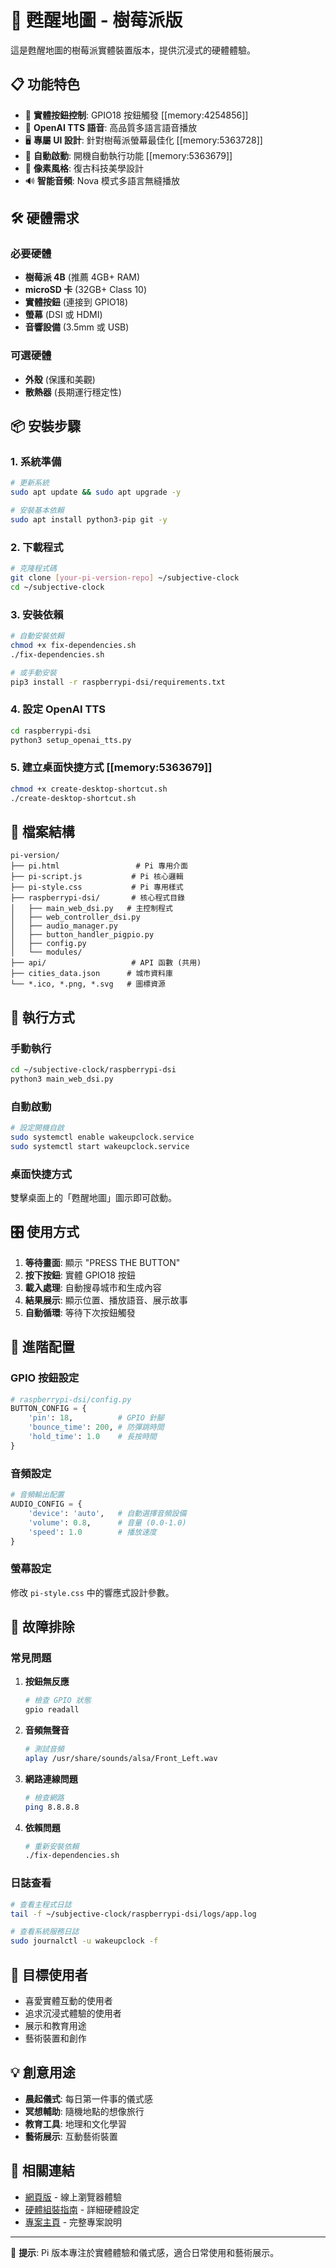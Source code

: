 # 🍓 甦醒地圖 - 樹莓派版

這是甦醒地圖的樹莓派實體裝置版本，提供沉浸式的硬體體驗。

## 📋 功能特色

- 🔘 **實體按鈕控制**: GPIO18 按鈕觸發 [[memory:4254856]]
- 🎵 **OpenAI TTS 語音**: 高品質多語言語音播放
- 🖥️ **專屬 UI 設計**: 針對樹莓派螢幕最佳化 [[memory:5363728]]
- 🌅 **自動啟動**: 開機自動執行功能 [[memory:5363679]]
- 🎨 **像素風格**: 復古科技美學設計
- 🔊 **智能音頻**: Nova 模式多語言無縫播放

## 🛠️ 硬體需求

### 必要硬體
- **樹莓派 4B** (推薦 4GB+ RAM)
- **microSD 卡** (32GB+ Class 10)
- **實體按鈕** (連接到 GPIO18)
- **螢幕** (DSI 或 HDMI)
- **音響設備** (3.5mm 或 USB)

### 可選硬體
- **外殼** (保護和美觀)
- **散熱器** (長期運行穩定性)

## 📦 安裝步驟

### 1. 系統準備
```bash
# 更新系統
sudo apt update && sudo apt upgrade -y

# 安裝基本依賴
sudo apt install python3-pip git -y
```

### 2. 下載程式
```bash
# 克隆程式碼
git clone [your-pi-version-repo] ~/subjective-clock
cd ~/subjective-clock
```

### 3. 安裝依賴
```bash
# 自動安裝依賴
chmod +x fix-dependencies.sh
./fix-dependencies.sh

# 或手動安裝
pip3 install -r raspberrypi-dsi/requirements.txt
```

### 4. 設定 OpenAI TTS
```bash
cd raspberrypi-dsi
python3 setup_openai_tts.py
```

### 5. 建立桌面快捷方式 [[memory:5363679]]
```bash
chmod +x create-desktop-shortcut.sh
./create-desktop-shortcut.sh
```

## 📁 檔案結構

```
pi-version/
├── pi.html                 # Pi 專用介面
├── pi-script.js           # Pi 核心邏輯
├── pi-style.css           # Pi 專用樣式
├── raspberrypi-dsi/       # 核心程式目錄
│   ├── main_web_dsi.py   # 主控制程式
│   ├── web_controller_dsi.py
│   ├── audio_manager.py
│   ├── button_handler_pigpio.py
│   ├── config.py
│   └── modules/
├── api/                   # API 函數 (共用)
├── cities_data.json      # 城市資料庫
└── *.ico, *.png, *.svg   # 圖標資源
```

## 🚀 執行方式

### 手動執行
```bash
cd ~/subjective-clock/raspberrypi-dsi
python3 main_web_dsi.py
```

### 自動啟動
```bash
# 設定開機自啟
sudo systemctl enable wakeupclock.service
sudo systemctl start wakeupclock.service
```

### 桌面快捷方式
雙擊桌面上的「甦醒地圖」圖示即可啟動。

## 🎛️ 使用方式

1. **等待畫面**: 顯示 "PRESS THE BUTTON"
2. **按下按鈕**: 實體 GPIO18 按鈕
3. **載入處理**: 自動搜尋城市和生成內容
4. **結果展示**: 顯示位置、播放語音、展示故事
5. **自動循環**: 等待下次按鈕觸發

## 🔧 進階配置

### GPIO 按鈕設定
```python
# raspberrypi-dsi/config.py
BUTTON_CONFIG = {
    'pin': 18,          # GPIO 針腳
    'bounce_time': 200, # 防彈跳時間
    'hold_time': 1.0    # 長按時間
}
```

### 音頻設定
```python
# 音頻輸出配置
AUDIO_CONFIG = {
    'device': 'auto',   # 自動選擇音頻設備
    'volume': 0.8,      # 音量 (0.0-1.0)
    'speed': 1.0        # 播放速度
}
```

### 螢幕設定
修改 `pi-style.css` 中的響應式設計參數。

## 🐛 故障排除

### 常見問題

1. **按鈕無反應**
   ```bash
   # 檢查 GPIO 狀態
   gpio readall
   ```

2. **音頻無聲音**
   ```bash
   # 測試音頻
   aplay /usr/share/sounds/alsa/Front_Left.wav
   ```

3. **網路連線問題**
   ```bash
   # 檢查網路
   ping 8.8.8.8
   ```

4. **依賴問題**
   ```bash
   # 重新安裝依賴
   ./fix-dependencies.sh
   ```

### 日誌查看
```bash
# 查看主程式日誌
tail -f ~/subjective-clock/raspberrypi-dsi/logs/app.log

# 查看系統服務日誌
sudo journalctl -u wakeupclock -f
```

## 🎯 目標使用者

- 喜愛實體互動的使用者
- 追求沉浸式體驗的使用者
- 展示和教育用途
- 藝術裝置和創作

## 💡 創意用途

- **晨起儀式**: 每日第一件事的儀式感
- **冥想輔助**: 隨機地點的想像旅行
- **教育工具**: 地理和文化學習
- **藝術展示**: 互動藝術裝置

## 🔗 相關連結

- [網頁版](../web-version/) - 線上瀏覽器體驗
- [硬體組裝指南](./raspberrypi-dsi/README.md) - 詳細硬體設定
- [專案主頁](../README.md) - 完整專案說明

---

🍓 **提示**: Pi 版本專注於實體體驗和儀式感，適合日常使用和藝術展示。

